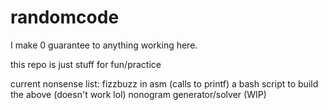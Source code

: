 # randomcode

I make 0 guarantee to anything working here.

this repo is just stuff for fun/practice

current nonsense list:
fizzbuzz in asm (calls to printf)
a bash script to build the above (doesn't work lol)
nonogram generator/solver (WIP)